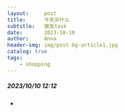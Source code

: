 ```yaml
---
layout:     post
title:      今天买什么
subtitle:   做饭task
date:       2023-10-10
author:     Anna
header-img: img/post-bg-article1.jpg
catalog: true
tags:
    - shopping
---
```


##### 2023/10/10 12:12
- 
